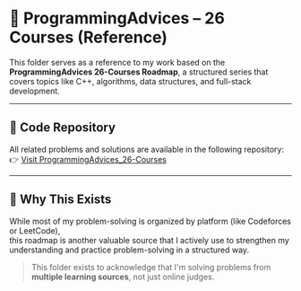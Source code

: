 # 📘 ProgrammingAdvices – 26 Courses (Reference)

This folder serves as a reference to my work based on the **ProgrammingAdvices 26-Courses Roadmap**, a structured series that covers topics like C++, algorithms, data structures, and full-stack development.

---

## 🔗 Code Repository

All related problems and solutions are available in the following repository:  
👉 [Visit ProgrammingAdvices_26-Courses](https://github.com/Eng-MohammadHasan/ProgrammingAdvices_26-Courses)

---

## 🎯 Why This Exists

While most of my problem-solving is organized by platform (like Codeforces or LeetCode),  
this roadmap is another valuable source that I actively use to strengthen my understanding and practice problem-solving in a structured way.

> This folder exists to acknowledge that I'm solving problems from **multiple learning sources**, not just online judges.

